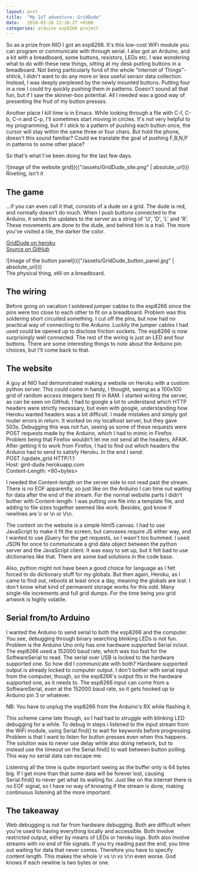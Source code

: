 ```yaml
---
layout: post
title:  "My IoT adventure: GridDude"
date:   2018-03-28 22:36:27 +0100
categories: arduino esp8266 project
---
```


So as a prize from NIO I got an esp8266. It's this low-cost WiFi module you can program or communicate with through serial.
I also got an Arduino, and a kit with a breadboard, some buttons, resistors, LEDs etc.
I was wondering what to do with these new things, sitting at my desk putting buttons in a breadboard.
Not being particularly fond of the whole "Internet of Things"-shtick, I didn't want to do any more or less useful sensor data collection.
Instead, I was deeply perplexed by the newly mounted buttons. Putting four in a row I could try quickly pushing them in patterns.
Doesn't sound all that fun, but if I saw the skinner-box potential. All I needed was a good way of presenting the fruit of my button presses.
  
Another place I kill time is in Emacs. While looking through a file with C-f, C-b, C-n and C-p, I'll sometimes start moving in circles.
It's not very helpful to my programming, but if I stick to a pattern of pushing each button once, the cursor will stay within the same three or four chars.
But hold the phone, doesn't this sound familiar? Could we translate the goal of pushing F,B,N,P in patterns to some other place?
  
So that's what I've been doing for the last few days.

![image of the website grid]({{"/assets/GridDude_site.png" | absolute_url}})  
Riveting, isn't it

## The game
...if you can even call it that, consists of a dude on a grid. The dude is red, and normally doesn't do much.
When I push buttons connected to the Arduino, it sends the updates to the server as a string of 'U', 'D', 'L' and 'R'.
These movements are done to the dude, and behind him is a trail. The more you've visited a tile, the darker the color.

[GridDude on heroku](grid-dude.herokuapp.com)  
[Source on GitHub](github.com/haved/GridBude)  

![image of the button panel]({{"/assets/GridDude_button_panel.jpg" | absolute_url}})  
The physical thing, still on a breadboard.

## The wiring
Before going on vacation I soldered jumper cables to the esp8266 since the pins were too close to each other to fit on a breadboard.
Problem was this soldering short circuited something. I cut off the pins, but now had no practical way of connecting to the Arduino.
Luckily the jumper cables I had used could be opened up to disclose friction sockets. The esp8266 is now surprisingly well connected.
The rest of the wiring is just an LED and four buttons.
There are some interesting things to note about the Arduino pin choices, but I'll come back to that.

## The website
A guy at NIO had demonstrated making a website on Heroku with a custom python server.
This could come in handy, I thought, seeing as a 100x100 grid of random access integers best fit in RAM.
I started writing the server, as can be seen on GitHub.
I had to google a lot to understand which HTTP headers were strictly necessary,
but even with google, understanding how Heroku wanted headers was a bit difficult. I made mistakes and simply got router errors in return.
It worked on my localhost server, but they gave 503s.
Debugging this was not fun, seeing as some of these requests were POST requests made by the Arduino, which I had to mimic in Firefox.
Problem being that Firefox wouldn't let me not send all the headers, AFAIK.
After getting it to work from Firefox, I had to find out which headers the Arduino had to send to satisfy Heroku.
In the end I send:  
POST /update_grid HTTP/1.1  
Host: gird-dude.herokuapp.com  
Content-Length: <80+bytes>  
  
I needed the Content-length on the server side to not read past the stream. There is no EOF apparently,
so just like on the Arduino I can time out waiting for data after the end of the stream.
For the normal website parts I didn't bother with Content-length: I was putting one file into a template file, and adding to file sizes together seemed like work.
Besides, god know if newlines are \r or \n or \r\n.

The content on the website is a simple html5 canvas. I had to use JavaScript to make it fit the screen, but canvases require JS either way,
and I wanted to use jQuery for the get requests, so I wasn't too bummed. I used JSON for once to communicate a grid data object between
the python server and the JavaScript client. It was easy to set up, but it felt bad to use dictionaries like that.
There are some bad solutions in the code base.

Also, python might not have been a good choice for language as I felt forced to do dictionary stuff for my globals.
But then again, Heroku, as I came to find out, reboots at least once a day, meaning the globals are lost.
I don't know what kind of permanent storage works for this odd. Many single-tile increments and full grid dumps.
For the time being you grid artwork is highly volatile.

## Serial from/to Arduino
I wanted the Arduino to send serial to both the esp8266 and the computer. You see, debugging through binary searching blinking LEDs is not fun.
Problem is the Arduino Uno only has one hardware supported Serial in/out. The esp8266 used a 152000 baud rate,
which was too fast for the SoftwareSerial to read. The serial over USB is locked to the hardware supported one.
So how did I communicate with both? Hardware supported output is already locked to computer output.
I don't bother with serial input from the computer, though, so the esp8266's output fits in the hardware supported one, as it needs to.
The esp8266 input can come from a SoftwareSerial, even at the 152000 baud rate, so it gets hooked up to Arduino pin 3 or whatever.

NB: You have to unplug the esp8266 from the Arduino's RX while flashing it.

This scheme came late though, so I had had to struggle with blinking LED debugging for a while.
To debug in steps i listened to the input stream from the WiFi module, using Serial.find() to wait for keywords before progressing.
Problem is that I want to listen for button presses even when this happens.
The solution was to never use delay while also doing network, but to instead use the
timeout on the Serial.find() to wait between button polling. This way no serial data can escape me.

Listening all the time is quite important seeing as the buffer only is 64 bytes big.
If I get more than that some data will be forever lost, causing Serial.find() to never get what its waiting for.
Just like on the internet there is no EOF signal, so I have no way of knowing if the stream is done,
making continuous listening all the more important.

## The takeaway
Web debugging is not far from hardware debugging. Both are difficult when you're used to having everything locally and accessible.
Both involve restricted output, either by means of LEDs or heroku logs.
Both also involve streams with no end of file signals. If you try reading past the end, you time out waiting for data that never comes.
Therefore you have to specify content length. This makes the whole \r vs \n vs \r\n even worse. God knows if each newline is two bytes or one.
